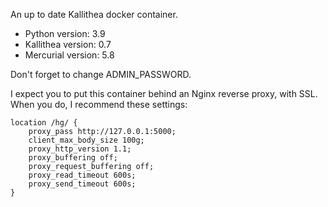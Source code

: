 An up to date Kallithea docker container.

* Python version: 3.9
* Kallithea version: 0.7
* Mercurial version: 5.8

Don't forget to change ADMIN_PASSWORD.

I expect you to put this container behind an Nginx reverse proxy, with SSL. When you do, I recommend these settings:
```
location /hg/ {
    proxy_pass http://127.0.0.1:5000;
    client_max_body_size 100g;
    proxy_http_version 1.1;
    proxy_buffering off;
    proxy_request_buffering off;
    proxy_read_timeout 600s;
    proxy_send_timeout 600s;
}
```
